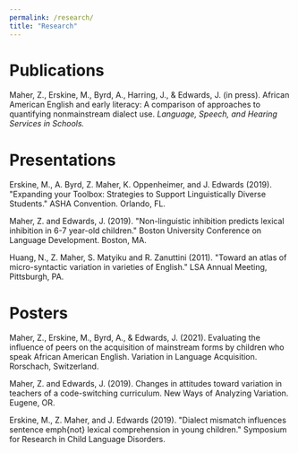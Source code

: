 ```yaml
---
permalink: /research/
title: "Research"
---
```


# Publications
Maher, Z., Erskine, M., Byrd, A., Harring, J., & Edwards, J. (in press). African American English and early literacy: A comparison of approaches to quantifying nonmainstream dialect use. *Language, Speech, and Hearing Services in Schools.*

# Presentations
Erskine, M., A. Byrd, Z. Maher, K. Oppenheimer, and J. Edwards (2019). "Expanding your Toolbox: Strategies to Support Linguistically Diverse Students." ASHA Convention. Orlando, FL. 

Maher, Z. and Edwards, J. (2019). "Non-linguistic inhibition predicts lexical inhibition in 6-7 year-old children." Boston University Conference on Language Development. Boston, MA.

Huang, N., Z. Maher, S. Matyiku and R. Zanuttini (2011). "Toward an atlas of micro-syntactic variation in varieties of English." LSA Annual Meeting, Pittsburgh, PA.

# Posters
Maher, Z., Erskine, M., Byrd, A., & Edwards, J. (2021). Evaluating the influence of peers on the acquisition of mainstream forms by children who speak African American English. Variation in Language Acquisition. Rorschach, Switzerland.

Maher, Z. and Edwards, J. (2019). Changes in attitudes toward variation in teachers of a code-switching curriculum. New Ways of Analyzing Variation. Eugene, OR.

Erskine, M., Z. Maher, and J. Edwards (2019). "Dialect mismatch influences sentence emph{not} lexical comprehension in young children." Symposium for Research in Child Language Disorders. 